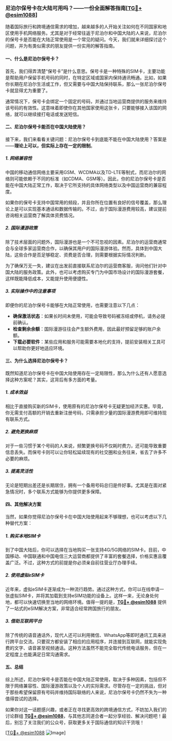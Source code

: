 ### 尼泊尔保号卡在大陆可用吗？——一份全面解答指南[[TG💪+ @esim1088](https://t.me/s/esim1088)]

随着国际旅行和跨境通信需求的增加，越来越多的人开始关注如何在不同国家和地区使用手机网络服务。尤其是对于经常往返于尼泊尔和中国大陆的人来说，尼泊尔的保号卡是否能在大陆正常使用是一个常见的疑问。今天，我们就来详细探讨这个问题，并为有类似需求的朋友提供一份实用的解答指南。

#### 一、什么是尼泊尔保号卡？

首先，我们得弄清楚“保号卡”是什么意思。保号卡是一种特殊的SIM卡，主要功能是帮助用户保留手机号码的同时，在特定区域或国家内保持通讯畅通。比如，如果你长期在尼泊尔生活或工作，但又需要与中国大陆保持联系，那么一张尼泊尔保号卡就显得尤为重要了。

通常情况下，保号卡会绑定一个固定的号码，并通过当地运营商提供的服务来维持该号码的有效性。这意味着即使你在其他国家使用这张卡，只要能够接入该国的网络，就可以继续接打电话或发送短信。

#### 二、尼泊尔保号卡能否在中国大陆使用？

接下来，我们来看看关键问题：尼泊尔保号卡到底能不能在中国大陆使用？答案是——**理论上可以，但实际上存在一定的限制**。

##### 1. 网络兼容性

中国的移动通信网络主要采用GSM、WCDMA以及TD-LTE等制式，而尼泊尔的网络则可能依赖于不同的标准（如CDMA、GSM等）。因此，你的尼泊尔保号卡是否能在中国大陆正常工作，取决于它所支持的具体网络类型以及中国运营商的兼容程度。

如果你的保号卡支持中国常用的频段，并且你所在位置有良好的信号覆盖，那么理论上是可以实现基本通话和数据传输的。不过，由于国际漫游费用较高，建议提前咨询相关运营商了解具体资费情况。

##### 2. 国际漫游政策

除了技术层面的问题外，国际漫游也是一个不可忽视的因素。尼泊尔的运营商通常会与全球多家运营商合作，以确保其用户的国际漫游体验。然而，具体到中国大陆，这些合作是否足够稳定、资费是否合理，则需要根据实际情况判断。

为了确保万无一失，建议在出发前直接联系尼泊尔的运营商客服，询问他们针对中国大陆的服务政策。此外，也可以考虑购买专门为中国市场设计的国际漫游套餐，这样既能降低成本，又能提升使用便捷性。

##### 3. 实际操作中的注意事项

即便你的尼泊尔保号卡能够在大陆正常使用，也需要注意以下几点：

- **确保激活状态**：如果长时间未使用，可能会导致号码被冻结或停机，请务必提前确认。
- **检查剩余余额**：国际漫游往往会产生额外费用，因此最好预留足够的账户余额。
- **下载必要软件**：某些应用和服务可能需要本地化的支持，提前安装相关工具可以帮助你更好地适应环境。

#### 三、为什么选择尼泊尔保号卡？

既然知道尼泊尔保号卡在中国大陆使用存在一定局限性，那么为什么还有人愿意选择这种方案呢？其实，这背后有多方面的考量。

##### 1. 成本效益

相比于直接购买新的SIM卡，使用原有的尼泊尔保号卡无疑更加经济实惠。毕竟，你无需支付高额的开销去重新注册号码，只需承担少量的国际漫游费用即可维持现有联系方式。

##### 2. 避免更换麻烦

对于一些习惯于某个号码的人来说，频繁更换号码不仅耗时费力，还可能导致重要信息丢失。而保号卡则可以让你轻松延续现有的社交圈和业务往来，省去了许多不必要的麻烦。

##### 3. 提高灵活性

无论是短期出差还是长期居住，拥有一个备用号码总归是件好事。尤其是在面对紧急情况时，多个联系方式能够为你提供更多保障。

#### 四、其他解决方案

当然，如果你觉得尼泊尔保号卡在中国大陆使用起来不够理想，也可以考虑以下几种替代方案：

##### 1. 购买本地SIM卡

到了中国大陆后，你可以选择在当地购买一张支持4G/5G网络的SIM卡。目前，中国移动、中国联通和中国电信三大运营商都提供了丰富的套餐选择，价格实惠且覆盖广泛。不过，这种方式的前提是你必须亲自前往营业厅办理手续。

##### 2. 使用虚拟eSIM卡

近年来，虚拟eSIM卡逐渐成为一种流行趋势。通过这种方式，你可以在线申请一张虚拟SIM卡，并将其加载到支持eSIM功能的设备上。这样一来，无论身处何地，都可以快速切换至当地的网络环境。值得一提的是，**[TG💪+ @esim1088](https://t.me/s/esim1088)** 提供了一站式的eSIM解决方案，非常适合经常跨国旅行的朋友。

##### 3. 借助互联网平台

除了传统的语音通话外，现代人还可以利用微信、WhatsApp等即时通讯工具来进行跨平台交流。只要双方都安装了相应的应用程序，并连接到互联网，就能实现免费的文字、语音甚至视频通话。这种方法虽然不能完全取代传统电话服务，但在一定程度上也能满足日常沟通需求。

#### 五、总结

综上所述，尼泊尔保号卡是否能在中国大陆正常使用，取决于多种因素，包括但不限于网络兼容性、国际漫游政策以及个人的实际需求。尽管存在一定的挑战，但对于那些希望保留原有号码并维持国际联络的人来说，尼泊尔保号卡仍然不失为一种值得尝试的选择。

如果你对这一话题感兴趣，或者正在寻找更高效的跨境通信方式，不妨加入我们的讨论群组 **[TG💪+ @esim1088](https://t.me/s/esim1088)**，与其他志同道合者一起分享经验、解决问题吧！最后，别忘了关注我们的公众号，获取更多关于国际通信的知识干货哦！

[[TG💪+ @esim1088](https://t.me/s/esim1088) ![Image](https://i.postimg.cc/4NQfJmqS/Snipaste-2025-05-13-00-14-12.png)]